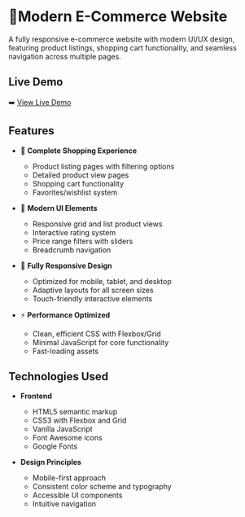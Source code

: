 # 🛒Modern E-Commerce Website

A fully responsive e-commerce website with modern UI/UX design, featuring product listings, shopping cart functionality, and seamless navigation across multiple pages.

## Live Demo

➡️ [View Live Demo](https://responsive-ecommerce-website-rho.vercel.app/)  

## Features

- 🛒 **Complete Shopping Experience**
  - Product listing pages with filtering options
  - Detailed product view pages
  - Shopping cart functionality
  - Favorites/wishlist system

- 🌟 **Modern UI Elements**
  - Responsive grid and list product views
  - Interactive rating system
  - Price range filters with sliders
  - Breadcrumb navigation

- 📱 **Fully Responsive Design**
  - Optimized for mobile, tablet, and desktop
  - Adaptive layouts for all screen sizes
  - Touch-friendly interactive elements

- ⚡ **Performance Optimized**
  - Clean, efficient CSS with Flexbox/Grid
  - Minimal JavaScript for core functionality
  - Fast-loading assets

## Technologies Used

- **Frontend**
  - HTML5 semantic markup
  - CSS3 with Flexbox and Grid
  - Vanilla JavaScript
  - Font Awesome icons
  - Google Fonts

- **Design Principles**
  - Mobile-first approach
  - Consistent color scheme and typography
  - Accessible UI components
  - Intuitive navigation
